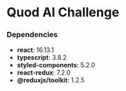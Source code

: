 # Quod AI Challenge

### Dependencies

- **react**: 16.13.1
- **typescript**: 3.8.2
- **styled-components**: 5.2.0
- **react-redux**: 7.2.0
- **@reduxjs/toolkit**: 1.2.5
